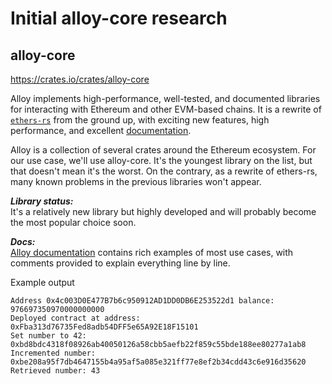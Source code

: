 # Initial alloy-core research

## alloy-core
https://crates.io/crates/alloy-core

Alloy implements high-performance, well-tested, and documented libraries for interacting with Ethereum and other EVM-based chains. It is a rewrite of [`ethers-rs`](https://github.com/gakonst/ethers-rs) from the ground up, with exciting new features, high performance, and excellent [documentation](https://docs.rs/alloy).

Alloy is a collection of several crates around the Ethereum ecosystem. For our use case, we'll use alloy-core. It's the youngest library on the list, but that doesn't mean it's the worst. On the contrary, as a rewrite of ethers-rs, many known problems in the previous libraries won't appear.

___Library status:___  
It's a relatively new library but highly developed and will probably become the most popular choice soon.

___Docs:___  
[Alloy documentation](https://alloy.rs/) contains rich examples of most use cases, with comments provided to explain everything line by line.


Example output

```shell
Address 0x4c003D0E477B7b6c950912AD1DD0DB6E253522d1 balance: 976697350970000000000
Deployed contract at address: 0xFba313d76735Fed8adb54DFF5e65A92E18F15101
Set number to 42: 0xbd8bdc4318f08926ab40050126a58cbb5aefb22f859c55bde188ee80277a1ab8
Incremented number: 0xbe208a95f7db4647155b4a95af5a085e321ff77e8ef2b34cdd43c6e916d35620
Retrieved number: 43
```